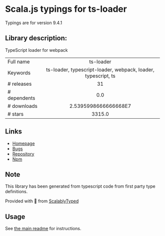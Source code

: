 
# Scala.js typings for ts-loader

Typings are for version 9.4.1

## Library description:
TypeScript loader for webpack

|                    |                 |
| ------------------ | :-------------: |
| Full name          | ts-loader |
| Keywords           | ts-loader, typescript-loader, webpack, loader, typescript, ts |
| # releases         | 31 |
| # dependents       | 0.0 |
| # downloads        | 2.5395998666666668E7 |
| # stars            | 3315.0 |

## Links
- [Homepage](https://github.com/TypeStrong/ts-loader)
- [Bugs](https://github.com/TypeStrong/ts-loader/issues)
- [Repository](https://github.com/TypeStrong/ts-loader)
- [Npm](https://www.npmjs.com/package/ts-loader)
    


## Note
This library has been generated from typescript code from first party type definitions.

Provided with :purple_heart: from [ScalablyTyped](https://github.com/oyvindberg/ScalablyTyped)

## Usage
See [the main readme](../../readme.md) for instructions.


